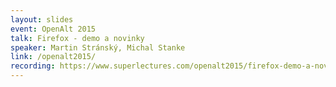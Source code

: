 ```yaml
---
layout: slides
event: OpenAlt 2015
talk: Firefox - demo a novinky
speaker: Martin Stránský, Michal Stanke
link: /openalt2015/
recording: https://www.superlectures.com/openalt2015/firefox-demo-a-novinky
---
```


